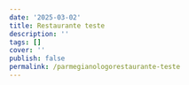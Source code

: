 ```yaml
---
date: '2025-03-02'
title: Restaurante teste
description: ''
tags: []
cover: ''
publish: false
permalink: /parmegianologorestaurante-teste
---
```

